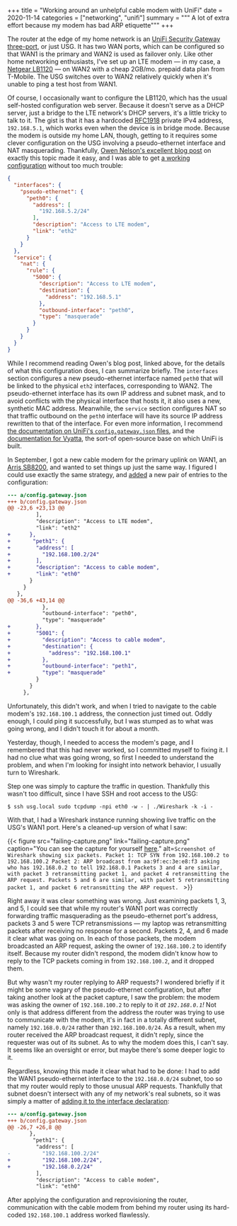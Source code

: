 +++
title = "Working around an unhelpful cable modem with UniFi"
date = 2020-11-14
categories = ["networking", "unifi"]
summary = """
A lot of extra effort because my modem has bad ARP etiquette"""
+++

The router at the edge of my home network is an [UniFi Security Gateway
three-port](https://www.ui.com/unifi-routing/usg/), or just USG. It has two WAN
ports, which can be configured so that WAN1 is the primary and WAN2 is used as
failover only. Like other home networking enthusiasts, I've set up an LTE modem
— in my case, a [Netgear
LB1120](https://www.netgear.com/home/products/mobile-broadband/lte-modems/LB1120.aspx)
— on WAN2 with a cheap 2GB/mo. prepaid data plan from T-Mobile. The USG switches
over to WAN2 relatively quickly when it's unable to ping a test host from WAN1.

Of course, I occasionally want to configure the LB1120, which has the usual
self-hosted configuration web server. Because it doesn't serve as a DHCP server,
just a bridge to the LTE network's DHCP servers, it's a little tricky to talk to
it. The gist is that it has a hardcoded
[RFC1918](https://tools.ietf.org/html/rfc1918#section-3) private IPv4 address,
`192.168.5.1`, which works even when the device is in bridge mode. Because the
modem is outside my home LAN, though, getting to it requires some clever
configuration on the USG involving a pseudo-ethernet interface and NAT
masquerading. Thankfully, [Owen Nelson's excellent blog
post](https://owennelson.co.uk/accessing-a-modem-through-a-ubiquiti-usg/) on
exactly this topic made it easy, and I was able to get [a working
configuration](https://github.com/ravron/unifi/commit/c46ea48f4157b3bdd5693550fe5bd271f9f377c2#diff-65c9fe36cffa3ad97c0f1bc1c5754aa7eb8bd76bd757aa4097775b2986c1c6a6)
without too much trouble:

```json
{
  "interfaces": {
    "pseudo-ethernet": {
      "peth0": {
        "address": [
          "192.168.5.2/24"
        ],
        "description": "Access to LTE modem",
        "link": "eth2"
      }
    }
  },
  "service": {
    "nat": {
      "rule": {
        "5000": {
          "description": "Access to LTE modem",
          "destination": {
            "address": "192.168.5.1"
          },
          "outbound-interface": "peth0",
          "type": "masquerade"
        }
      }
    }
  }
}
```

While I recommend reading Owen's blog post, linked above, for the details of
what this configuration does, I can summarize briefly. The `interfaces` section
configures a new pseudo-ethernet interface named `peth0` that will be linked to
the physical `eth2` interfaces, corresponding to WAN2. The pseudo-ethernet
interface has its own IP address and subnet mask, and to avoid conflicts with
the physical interface that hosts it, it also uses a new, synthetic MAC address.
Meanwhile, the `service` section configures NAT so that traffic outbound on the
`peth0` interface will have its source IP address rewritten to that of the
interface. For even more information, I recommend [the documentation on UniFi's
`config.gateway.json`
files](https://help.ui.com/hc/en-us/articles/215458888-UniFi-USG-Advanced-Configuration-Using-config-gateway-json),
and the [documentation for
Vyatta](http://0.us.mirrors.vyos.net/vyatta/vc6.5/docs/Vyatta-Documentation_6.5R1_v01/),
the sort-of open-source base on which UniFi is built.

In September, I got a new cable modem for the primary uplink on WAN1, an [Arris
SB8200](https://www.surfboard.com/products/cable-modems/sb8200/), and wanted to
set things up just the same way. I figured I could use exactly the same
strategy, and
[added](https://github.com/ravron/unifi/commit/291d01357840d33b86326e85c0082cefb02ec2d4)
a new pair of entries to the configuration:

```diff
--- a/config.gateway.json
+++ b/config.gateway.json
@@ -23,6 +23,13 @@
         ],
         "description": "Access to LTE modem",
         "link": "eth2"
+      },
+       "peth1": {
+        "address": [
+          "192.168.100.2/24"
+        ],
+        "description": "Access to cable modem",
+        "link": "eth0"
       }
     }
   },
@@ -36,6 +43,14 @@
           },
           "outbound-interface": "peth0",
           "type": "masquerade"
+        },
+        "5001": {
+          "description": "Access to cable modem",
+          "destination": {
+            "address": "192.168.100.1"
+          },
+          "outbound-interface": "peth1",
+          "type": "masquerade"
         }
       }
     },
```

Unfortunately, this didn't work, and when I tried to navigate to the cable
modem's `192.168.100.1` address, the connection just timed out. Oddly enough, I
could ping it successfully, but I was stumped as to what was going wrong, and I
didn't touch it for about a month.

Yesterday, though, I needed to access the modem's page, and I remembered that
this had never worked, so I committed myself to fixing it. I had no clue what
was going wrong, so first I needed to understand the problem, and when I'm
looking for insight into network behavior, I usually turn to Wireshark.

Step one was simply to capture the traffic in question. Thankfully this wasn't
too difficult, since I have SSH and root access to the USG:

```text
$ ssh usg.local sudo tcpdump -npi eth0 -w - | ./Wireshark -k -i -
```

With that, I had a Wireshark instance running showing live traffic on the USG's
WAN1 port. Here's a cleaned-up version of what I saw:

{{< figure
src="failing-capture.png"
link="failing-capture.png"
caption="You can see the capture for yourself [here](failing-capture.pcapng)."
alt=`Screenshot of Wireshark showing six packets.
Packet 1: TCP SYN from 192.168.100.2 to 192.168.100.2
Packet 2: ARP broadcast from aa:9f:ec:3e:e8:f3 asking who has 192.168.0.2 to tell 192.168.0.1
Packets 3 and 4 are similar, with packet 3 retransmitting packet 1, and packet 4 retransmitting the ARP request.
Packets 5 and 6 are similar, with packet 5 retransmitting packet 1, and packet 6 retransmitting the ARP request.
` >}}

Right away it was clear something was wrong. Just examining packets 1, 3, and 5,
I could see that while my router's WAN1 port was correctly forwarding traffic
masquerading as the pseudo-ethernet port's address, packets 3 and 5 were TCP
retransmissions — my laptop was retransmitting packets after receiving no
response for a second. Packets 2, 4, and 6 made it clear what was going on. In
each of those packets, the modem broadcasted an ARP request, asking the owner of
`192.168.100.2` to identify itself. Because my router didn't respond, the modem
didn't know how to reply to the TCP packets coming in from `192.168.100.2`, and
it dropped them.

But why wasn't my router replying to ARP requests? I wondered briefly if it
might be some vagary of the pseudo-ethernet configuration, but after taking
another look at the packet capture, I saw the problem: the modem was asking the
owner of `192.168.100.2` to reply to it _at `192.168.0.1`!_ Not only is that
address different from the address the router was trying to use to communicate
with the modem, it's in fact in a totally different subnet, namely
`192.168.0.0/24` rather than `192.168.100.0/24`. As a result, when my router
received the ARP broadcast request, it didn't reply, since the requester was out
of its subnet. As to why the modem does this, I can't say. It seems like an
oversight or error, but maybe there's some deeper logic to it.

Regardless, knowing this made it clear what had to be done: I had to add the
WAN1 pseudo-ethernet interface to the `192.168.0.0/24` subnet, too so that my
router would reply to those unusual ARP requests. Thankfully that subnet doesn't
intersect with any of my network's real subnets, so it was simply a matter of
[adding it to the interface
declaration](https://github.com/ravron/unifi/commit/4b5b30002bd6cd456239ca14b60cf2dea1b31a34):

```diff
--- a/config.gateway.json
+++ b/config.gateway.json
@@ -26,7 +26,8 @@
       },
        "peth1": {
         "address": [
-          "192.168.100.2/24"
+          "192.168.100.2/24",
+          "192.168.0.2/24"
         ],
         "description": "Access to cable modem",
         "link": "eth0"
```

After applying the configuration and reprovisioning the router, communication
with the cable modem from behind my router using its hard-coded `192.168.100.1`
address worked flawlessly.
